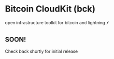 # Bitcoin CloudKit (bck)

open infrastructure toolkit for bitcoin and lightning ⚡️

## SOON!

Check back shortly for initial release

